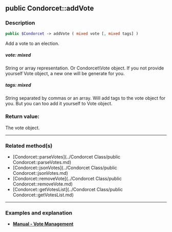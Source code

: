 ## public Condorcet::addVote

### Description    

```php
public $Condorcet -> addVote ( mixed vote [, mixed tags] )
```

Add a vote to an election.    


##### **vote:** *mixed*   
String or array representation. Or Condorcet\Vote object. If you not provide yourself Vote object, a new one will be generate for you.     



##### **tags:** *mixed*   
String separated by commas or an array. Will add tags to the vote object for you. But you can too add it yourself to Vote object.    



### Return value:   

The vote object.


---------------------------------------

### Related method(s)      

* [Condorcet::parseVotes](../Condorcet Class/public Condorcet::parseVotes.md)    
* [Condorcet::jsonVotes](../Condorcet Class/public Condorcet::jsonVotes.md)    
* [Condorcet::removeVote](../Condorcet Class/public Condorcet::removeVote.md)    
* [Condorcet::getVotesList](../Condorcet Class/public Condorcet::getVotesList.md)    

---------------------------------------

### Examples and explanation

* **[Manual - Vote Management](https://github.com/julien-boudry/Condorcet/wiki/II-%23-B.-Vote-management-%23-1.-Add-Vote)**    
